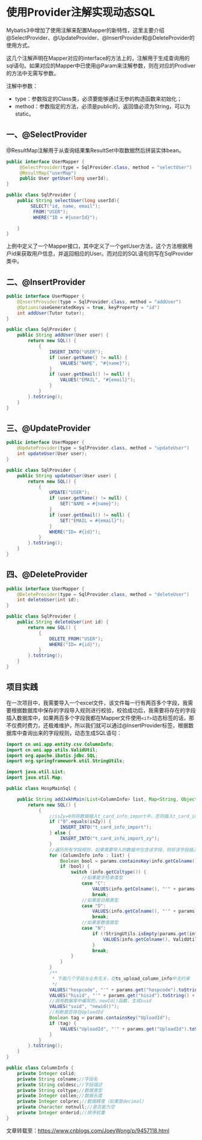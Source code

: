 # 使用Provider注解实现动态SQL

Mybatis3中增加了使用注解来配置Mapper的新特性，这里主要介绍@SelectProvider、@UpdateProvider、@InsertProvider和@DeleteProvider的使用方式。

这几个注解声明在Mapper对应的interface的方法上的，注解用于生成查询用的sql语句。如果对应的Mapper中已使用@Param来注解参数，则在对应的Prodiver的方法中无需写参数。

注解中参数：

- type：参数指定的Class类，必须要能够通过无参的构造函数来初始化；
- method：参数指定的方法，必须是public的，返回值必须为String，可以为static。

## 一、@SelectProvider

@ResultMap注解用于从查询结果集ResultSet中取数据然后拼装实体bean。

```java
public interface UserMapper {
     @SelectProvider(type = SqlProvider.class, method = "selectUser")
     @ResultMap("userMap")
     public User getUser(long userId);
}
```

```java
public class SqlProvider {
    public String selectUser(long userId){
         SELECT("id, name, email");
          FROM("USER");
          WHERE("ID = #{userId}");

    }
}
```

上例中定义了一个Mapper接口，其中定义了一个getUser方法，这个方法根据用户id来获取用户信息，并返回相应的User。而对应的SQL语句则写在SqlProvider类中。

## 二、@InsertProvider

```java
public interface UserMapper {
    @InsertProvider(type = SqlProvider.class, method = "addUser")
    @Options(useGeneratedKeys = true, keyProperty = "id")
    int addUser(Tutor tutor);
}
```

```java
public class SqlProvider {
    public String addUser(User user) {
        return new SQL() {
            {
                INSERT_INTO("USER");
                if (user.getName() != null) {
                    VALUES("NAME", "#{name}");
                }
                if (user.getEmail() != null) {
                    VALUES("EMAIL", "#{email}");
                }
            }
        }.toString();
    }
}
```

## 三、**@UpdateProvider**

```java
public interface UserMapper {
    @UpdateProvider(type = SqlProvider.class, method = "updateUser")
    int updateUser(User user);
}
```

```java
public class SqlProvider {
    public String updateUser(User user) {
        return new SQL() {
            {
                UPDATE("USER");
                if (user.getName() != null) {
                    SET("NAME = #{name}");
                }
                if (user.getEmail() != null) {
                    SET("EMAIL = #{email}");
                }
                WHERE("ID= #{id}");
            }
        }.toString();
    }
}
```

## 四、@DeleteProvider

```java
public interface UserMapper {
    @DeleteProvider(type = SqlProvider.class, method = "deleteUser")
    int deleteUser(int id);
}
```

```java
public class SqlProvider {
    public String deleteUser(int id) {
        return new SQL() {
            {
                DELETE_FROM("USER");
                WHERE("ID= #{id}");
            }
        }.toString();
    }
}
```

## 项目实践

在一次项目中，我需要导入一个excel文件，该文件每一行有两百多个字段，我需要根据数据库中保存的字段导入规则进行校验，校验成功后，我需要将存在的字段插入数据库中，如果两百多个字段我都在Mapper文件使用`<if>`动态标签的话，那不仅费时费力，还极难维护，所以我们就可以通过@InsertProvider标签，根据数据库中查询出来的字段规则，动态生成SQL语句：

```java
import cn.uni.app.entity.csv.ColumnInfo;
import cn.uni.app.utils.ValidUtil;
import org.apache.ibatis.jdbc.SQL;
import org.springframework.util.StringUtils;

import java.util.List;
import java.util.Map;

public class HospMainSql {

    public String addJxkhMain(List<ColumnInfo> list, Map<String, Object> params, String isZy) {
        return new SQL() {
            {
                //isZy=0则将数据插入t_card_info_import中，否则插入t_card_info_import_zy
                if ("0".equals(isZy)) {
                    INSERT_INTO("t_card_info_import");
                } else {
                    INSERT_INTO("t_card_info_import_zy");
                }
                //遍历所有字段规则，如果需要导入的数据中包含该字段，则将该字段插入数据库
                for (ColumnInfo info : list) {
                    Boolean bool = params.containsKey(info.getColname());
                    if (bool) {
                        switch (info.getColtype()) {
                            //如果是字符串类型
                            case "C":
                                VALUES(info.getColname(), "'" + params.get(info.getColname()).toString() + "'");
                                break;
                            //如果是日期类型
                            case "D":
                                VALUES(info.getColname(), "'" + params.get(info.getColname()).toString() + "'");
                                break;
                            //如果是数值类型
                            case "N":
                                if (!StringUtils.isEmpty(params.get(info.getColname()).toString().trim())) {
                                    VALUES(info.getColname(), ValidUtil.isNumeric1(params.get(info.getColname()).toString()));
                                }
                                break;
                        }
                    }
                }
                /**
                 * 下面几个字段与业务无关，在ts_upload_column_info中无约束
                 */
                VALUES("hospcode", "'" + params.get("hospcode").toString() + "'");
                VALUES("hisid", "'" + params.get("hisid").toString() + "'");
                //调用数据库中编写的，newId()函数，生成suid
                VALUES("suid", "newid()");
                //判断是否存在UploadId
                Boolean tag = params.containsKey("UploadId");
                if (tag) {
                    VALUES("UploadId", "'" + params.get("UploadId").toString() + "'");
                }
            }
        }.toString();
    }
}
```



```java
public class ColumnInfo {
    private Integer colid;
    private String colname;//字段名
    private String coldesc;//字段描述
    private String coltype;//数据类型
    private Integer collen;//数据长度
    private Integer colprec;//数据精度（如果是decimal）
    private Character notnull;//是否能为空
    private Integer orderid;//排序权重
} 
```



文章转载至：<https://www.cnblogs.com/JoeyWong/p/9457118.html>